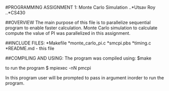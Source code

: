 #PROGRAMMING ASSIGNMENT 1: Monte Carlo Simulation
..*Utsav Roy
..*CS430

##OVERVIEW 
The main purpose of this file is to parallelize sequential program to enable faster calculation.
Monte Carlo simulation to calculate compute the value of PI was parallelized in this assignment.

##INCLUDE FILES:
	*Makefile 
	*monte_carlo_pi.c
	*smcpi.pbs
	*timing.c
	*README.md - this file

##COMPILING AND USING:
The program was compiled using:
	$make 

to run the program
	$ mpiexec -nN pmcpi <number of iterations> <random number seed>

In this program user will be prompted to pass in argument inorder to run the program.
  
